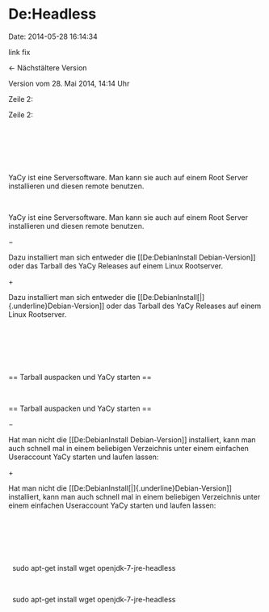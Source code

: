 De:Headless
===========

Date: 2014-05-28 16:14:34

link fix

← Nächstältere Version

Version vom 28. Mai 2014, 14:14 Uhr

Zeile 2:

Zeile 2:

 

 

 

<div>

YaCy ist eine Serversoftware. Man kann sie auch auf einem Root Server
installieren und diesen remote benutzen.

</div>

 

<div>

YaCy ist eine Serversoftware. Man kann sie auch auf einem Root Server
installieren und diesen remote benutzen.

</div>

−

<div>

Dazu installiert man sich entweder die \[\[De:DebianInstall
Debian-Version\]\] oder das Tarball des YaCy Releases auf einem Linux
Rootserver.

</div>

\+

<div>

Dazu installiert man sich entweder die
\[\[De:DebianInstall[\|]{.underline}Debian-Version\]\] oder das Tarball
des YaCy Releases auf einem Linux Rootserver.

</div>

 

 

 

<div>

== Tarball auspacken und YaCy starten ==

</div>

 

<div>

== Tarball auspacken und YaCy starten ==

</div>

−

<div>

Hat man nicht die \[\[De:DebianInstall Debian-Version\]\] installiert,
kann man auch schnell mal in einem beliebigen Verzeichnis unter einem
einfachen Useraccount YaCy starten und laufen lassen:

</div>

\+

<div>

Hat man nicht die \[\[De:DebianInstall[\|]{.underline}Debian-Version\]\]
installiert, kann man auch schnell mal in einem beliebigen Verzeichnis
unter einem einfachen Useraccount YaCy starten und laufen lassen:

</div>

 

 

 

<div>

  sudo apt-get install wget openjdk-7-jre-headless

</div>

 

<div>

  sudo apt-get install wget openjdk-7-jre-headless

</div>
